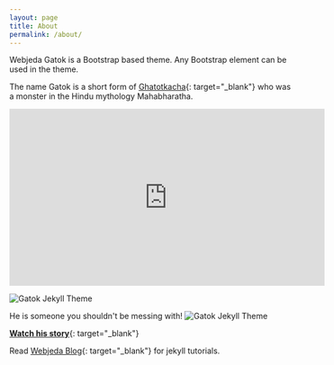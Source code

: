 ```yaml
---
layout: page
title: About
permalink: /about/
---
```

<div class="mt50"></div>

Webjeda Gatok is a Bootstrap based theme. Any Bootstrap element can be used in the theme.

The name Gatok is a short form of [Ghatotkacha](https://en.wikipedia.org/wiki/Ghatotkacha){: target="_blank"} who was a monster in the Hindu mythology Mahabharatha.

<iframe width="560" height="315" src="https://www.youtube.com/embed/8vL_nWjFTPk" frameborder="0" allowfullscreen></iframe>


![Gatok Jekyll Theme]({{site.baseurl}}/images/gatok.jpg)

He is someone you shouldn't be messing with!
![Gatok Jekyll Theme]({{site.baseurl}}/images/gatok-2.jpg)


[**Watch his story**](https://www.youtube.com/watch?v=6gYv6S1dCqs){: target="_blank"}


Read [Webjeda Blog](http://blog.webjeda.com){: target="_blank"} for jekyll tutorials. 
